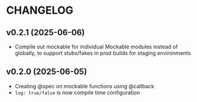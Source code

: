 # CHANGELOG

## v0.2.1 (2025-06-06)

- Compile out mockable for individual Mockable modules instead of globally, to support stubs/fakes in prod builds for staging environments

## v0.2.0 (2025-06-05)

- Creating @spec on mockable functions using @callback
- `log: true/false` is now compile time configuration
